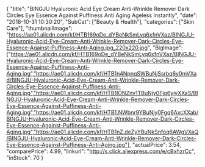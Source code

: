 {
	"title": "BINGJU Hyaluronic Acid Eye Cream Anti-Wrinkle Remover Dark Circles Eye Essence Against Puffiness Anti Aging Ageless Instantly",
	"date": "2018-10-31 10:30:20",
	"SubCat": ["Beauty & Health"],
	"categories": ["Skin Care"],
	"thumbnailImage": "https://ae01.alicdn.com/kf/HTB169oDe_dYBeNkSmLyq6xfnVXaz/BINGJU-Hyaluronic-Acid-Eye-Cream-Anti-Wrinkle-Remover-Dark-Circles-Eye-Essence-Against-Puffiness-Anti-Aging.jpg_220x220.jpg",
	"BigImage": ["https://ae01.alicdn.com/kf/HTB169oDe_dYBeNkSmLyq6xfnVXaz/BINGJU-Hyaluronic-Acid-Eye-Cream-Anti-Wrinkle-Remover-Dark-Circles-Eye-Essence-Against-Puffiness-Anti-Aging.jpg","https://ae01.alicdn.com/kf/HTB1n4NpnqSWBuNjSsrbq6y0mVXad/BINGJU-Hyaluronic-Acid-Eye-Cream-Anti-Wrinkle-Remover-Dark-Circles-Eye-Essence-Against-Puffiness-Anti-Aging.jpg","https://ae01.alicdn.com/kf/HTB1lONZnv1TBuNjy0Fjq6yjyXXaS/BINGJU-Hyaluronic-Acid-Eye-Cream-Anti-Wrinkle-Remover-Dark-Circles-Eye-Essence-Against-Puffiness-Anti-Aging.jpg","https://ae01.alicdn.com/kf/HTB1.NWbnr9YBuNjy0Fgq6AxcXXab/BINGJU-Hyaluronic-Acid-Eye-Cream-Anti-Wrinkle-Remover-Dark-Circles-Eye-Essence-Against-Puffiness-Anti-Aging.jpg","https://ae01.alicdn.com/kf/HTB1nZ.deZyYBuNkSnfoq6AWgVXaQ/BINGJU-Hyaluronic-Acid-Eye-Cream-Anti-Wrinkle-Remover-Dark-Circles-Eye-Essence-Against-Puffiness-Anti-Aging.jpg"],
	"actualPrice": 3.54,
	"comparePrice": 4.99,
	"linkurl": "http://s.click.aliexpress.com/e/cBxhzrCc",
	"inStock": 70
}
